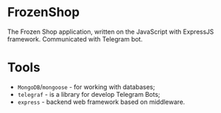 # FrozenShop

The Frozen Shop application, written on the JavaScript with ExpressJS framework. 
Communicated with Telegram bot.

# Tools
- `MongoDB`/`mongoose` - for working with databases;
- `telegraf` - is a library for develop Telegram Bots; 
- `express` - backend web framework based on middleware.
